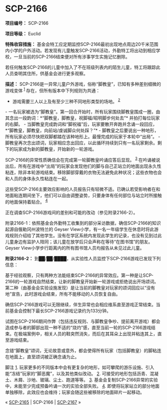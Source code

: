 # SCP-2166
                        


**项目编号：** SCP-2166

**项目等级：** Euclid

**特殊收容措施：** 基金会特工应定期监控SCP-2166最初出现地点周边20千米范围内小学的户外活动。若发现有儿童触发SCP-2166活动，外勤特工将出动到相应学校，一旦当前的SCP-2166结束便对所有涉事学生实施记忆删除。

若任何触发SCP-2166的儿童中加入了不在班级列表内的陌生儿童，特工将跟踪此人员查明其住所，供基金会进行更多观察。

**描述：** SCP-2166是一异常儿童户外游戏，俗称“脚教皇”，已知有多种差别细微的游戏变体<sup class='footnoteref'>
 <a shape='rect' class='footnoteref' id='footnoteref-1' href='javascript:;' onclick='WIKIDOT.page.utils.scrollToReference(&apos;footnote-1&apos;)'>1</a>
</sup>存在，但所有版本中下列规则为共通：

- 游戏需要三人以上及有至少三种不同地形类型的场地。<sup class='footnoteref'>
 <a shape='rect' class='footnoteref' id='footnoteref-2' href='javascript:;' onclick='WIKIDOT.page.utils.scrollToReference(&apos;footnote-2&apos;)'>2</a>
</sup>
- 一名玩家被选为“脚教皇”。第一回合开始时，所有玩家围绕脚教皇围成一圈，由其念出一段韵词：*“脚教皇，脚教皇，祝脚福/昭明脚步何处去”* 并拍打每位玩家的右脚。
- 当脚教皇完成韵词和“脚祝福”后，玩家要散开奔跑并念诵一段回应，*“脚教皇，脚教皇，向前站/虔诚脚众何处踩？”* 
- 脚教皇之后要说出一种地形，所有玩家必须尽快把双脚都踏在该种地形上。最慢完成的玩家于本轮中“出局”。
- 脚教皇再次念出颂词，玩家相应念出回应，以此循环持续到只有一名玩家剩余。剩下的玩家成为新的脚教皇，开始新的一轮游戏。

SCP-2166的异常性质确信会在完成第一轮脚教皇吟诵应答后显现。<sup class='footnoteref'>
 <a shape='rect' class='footnoteref' id='footnoteref-3' href='javascript:;' onclick='WIKIDOT.page.utils.scrollToReference(&apos;footnote-3&apos;)'>3</a>
</sup>在吟诵被说出后，所有在游戏中“出局”的玩家会发现他们的脚与自己正站立的地面出现永久性粘连，除非本轮游戏结束。移除脚部穿戴的衣物无法避免此种状况；这些衣物也会和人员的身体永久性粘连在一起。

这些受SCP-2166主要效应影响的人员报告只有轻微不适。已确认若受影响者在和地面粘连期间坐下，他们可以自由调整姿势，只要身体有任何部位与站立时所接触的地面保持着贴合。<sup class='footnoteref'>
 <a shape='rect' class='footnoteref' id='footnoteref-4' href='javascript:;' onclick='WIKIDOT.page.utils.scrollToReference(&apos;footnote-4&apos;)'>4</a>
</sup>

正在调查SCP-2166游戏间的差别和可能的改动（参见附录2166-2）。

附录2166-1：依照基金会外勤特工收集到的部分采访数据，确信SCP-2166的知识起源自俄勒冈州波特兰的 Geyser View小学，有一名一年级学生在休息时将此游戏规则介绍给了其他学生。没有在学区系统内发现此学生的记录，也没有见到过此儿童身边有监护人陪同；该儿童在放学后只会声称在等待“在图书馆”的朋友。Geyser View小学步行距离内的所有图书馆人员均报告从未见过此儿童。

**附录2166-2：** 到██/██/████，从实验性人员监控下SCP-2166游戏已发现下列信息：

基于经验观察，只有两种方法能结束SCP-2166的异常效应。第一种是让SCP-2166的一轮游戏自然结束，让新的脚教皇开始新一轮游戏或拒绝说出开场颂词。第二种（由基金会实验设施发现）是让当前的脚教皇对玩家的颂词回应以“没有地”宣告，此时游戏会结束，所有不能移动的人员恢复自由。

确信SCP-2166游戏可以无限继续，伴生异常也会相应维系直至游戏正常结束。当前基金会控制下最长SCP-2166游戏记录约为133分钟。

试图在SCP-2166期间作弊（包括违反规则、与脚教皇争吵、提前离开游戏）都会造成参与者的脚部出现一种不适的“烧灼”感，直至当前一轮的SCP-2166游戏结束。在极端案例中，相关人员的鞋突然消失，而后在其耳朵上出现并粘连其上，直至游戏结束。

念错“脚教皇”颂词，无论故意或意外，都会使得所有玩家（包括脚教皇）的脚粘连在地面上，直至颂词被正确念诵为止。


脚注
<a shape='rect' href='javascript:;' onclick='WIKIDOT.page.utils.scrollToReference(&apos;footnoteref-1&apos;)'>1</a>. 玩家更多的不同版本中会有更复杂的地形，如可攀爬的游乐设施、引入能“冻结”玩家的“脚恶魔”，以及其他类似改动。
<a shape='rect' href='javascript:;' onclick='WIKIDOT.page.utils.scrollToReference(&apos;footnoteref-2&apos;)'>2</a>. 可接受的地形包括沥青、混凝土、木屑、沙地、玻璃、尘土、跑道等等。
<a shape='rect' href='javascript:;' onclick='WIKIDOT.page.utils.scrollToReference(&apos;footnoteref-3&apos;)'>3</a>. 基金会复制SCP-2166异常的实验中，未能至少完成预备吟诵一次的实验全部失败。
<a shape='rect' href='javascript:;' onclick='WIKIDOT.page.utils.scrollToReference(&apos;footnoteref-4&apos;)'>4</a>. 即使将玩家站立的部分地面单独移除，此效应也会维持；玩家会随这些被移除的地面碎片一起移动。



« [SCP-2165](/scp-2165) | SCP-2166 | <a shape='rect' class='newpage' href='/scp-2167'>SCP-2167</a> »





                    